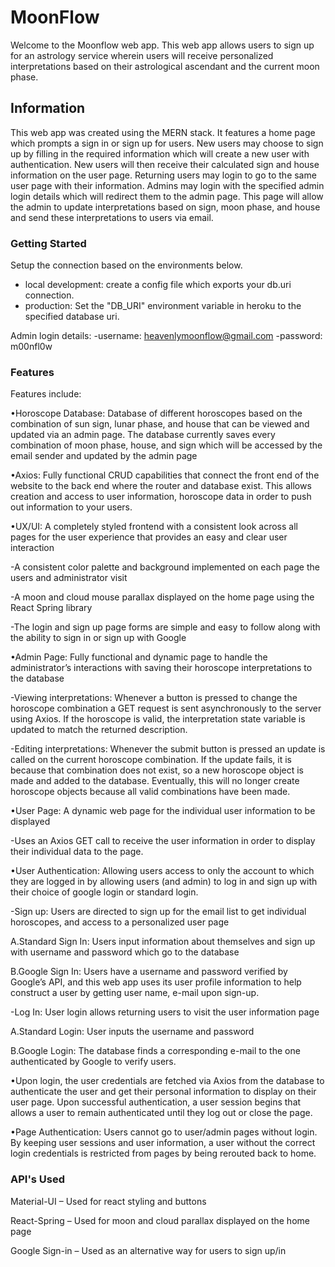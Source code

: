 # MoonFlow

Welcome to the Moonflow web app. 
This web app allows users to sign up for an astrology service wherein users will receive personalized interpretations based on their astrological ascendant and the current moon phase. 

## Information

This web app was created using the MERN stack. It features a home page which prompts a sign in or sign up for users. New users may choose to sign up by filling in the required information which will create a new user with authentication. New users will then receive their calculated sign and house information on the user page. Returning users may login to go to the same user page with their information. Admins may login with the specified admin login details which will redirect them to the admin page. This page will allow the admin to update interpretations based on sign, moon phase, and house and send these interpretations to users via email. 

### Getting Started

Setup the connection based on the environments below.
- local development: create a config file which exports your db.uri connection. 
- production: Set the "DB_URI" environment variable in heroku to the specified database uri.

Admin login details:
-username: heavenlymoonflow@gmail.com
-password: m00nfl0w

### Features

Features include:

  •Horoscope Database:  Database of different horoscopes based on the combination of sun sign, lunar phase, and house that can be viewed and updated via an admin page. The database currently saves every combination of moon phase, house, and sign which will be accessed by the email sender and updated by the admin page
  
  •Axios: Fully functional CRUD capabilities that connect the front end of the website to the back end where the router and database exist. This allows creation and access to user information, horoscope data in order to push out information to your users.

  •UX/UI: A completely styled frontend with a consistent look across all pages for the user experience that provides an easy and clear user interaction
  
   -A consistent color palette and background implemented on each page the users and administrator visit
     
   -A moon and cloud mouse parallax displayed on the home page using the React Spring library
     
   -The login and sign up page forms are simple and easy to follow along with the ability to sign in or sign up with Google
   
  •Admin Page: Fully functional and dynamic page to handle the administrator’s interactions with saving their horoscope interpretations to the database
  
   -Viewing interpretations: Whenever a button is pressed to change the horoscope combination a GET request is sent asynchronously to the server using Axios. If the horoscope is valid, the interpretation state variable is updated to match the returned description. 
     
   -Editing interpretations: Whenever the submit button is pressed an update is called on the current horoscope combination. If the update fails, it is because that combination does not exist, so a new horoscope object is made and added to the database. Eventually, this will no longer create horoscope objects because all valid combinations have been made.
     

  •User Page: A dynamic web page for the individual user information to be displayed
   
   -Uses an Axios GET call to receive the user information in order to display their individual data to the page.

   •User Authentication: Allowing users access to only the account to which they are logged in by allowing users (and admin) to log in and sign up with their choice of google login or standard login.  
   
   -Sign up: Users are directed to sign up for the email list to get individual horoscopes, and access to a personalized user page
   
   A.Standard Sign In: Users input information about themselves and sign up with username and password which go to the database
		
   B.Google Sign In: Users have a username and password verified by Google’s API, and this web app uses its user profile information to help construct a user by getting user name, e-mail upon sign-up.

   -Log In: User login allows returning users to visit the user information page
   
   A.Standard Login: User inputs the username and password
		
   B.Google Login: The database finds a corresponding e-mail to the one authenticated by Google to verify users. 
		
•Upon login, the user credentials are fetched via Axios from the database to authenticate the user and get their personal information to display on their user page.  Upon successful authentication, a user session begins that allows a user to remain authenticated until they log out or close the page.  

•Page Authentication: Users cannot go to user/admin pages without login. By keeping user sessions and user information, a user without the correct login credentials is restricted from pages by being rerouted back to home.


### API's Used

Material-UI – Used for react styling and buttons

React-Spring – Used for moon and cloud parallax displayed on the home page

Google Sign-in – Used as an alternative way for users to sign up/in

